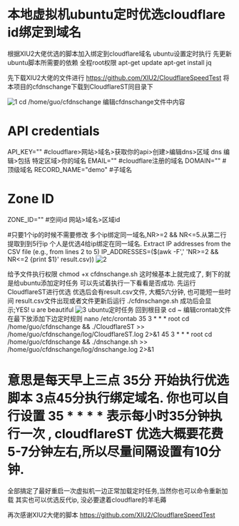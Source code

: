 # 本地虚拟机ubuntu定时优选cloudflare id绑定到域名
根据XIU2大佬优选的脚本加入绑定到cloudflare域名 ubuntu设置定时执行
先更新ubuntu脚本所需要的依赖 全程root权限
apt-get update
apt-get install jq

先下载XIU2大佬的文件进行
https://github.com/XIU2/CloudflareSpeedTest
将本项目的cfdnschange下载到CloudflareST同目录下

![1](https://github.com/user-attachments/assets/7fc38a88-f81c-4268-9c71-866b557b5ae1)
cd /home/guo/cfdnschange
编辑cfdnschange文件中内容
# API credentials
API_KEY="" #cloudflare>网站>域名>获取你的api>创建>编辑dns>区域 dns 编辑>包括 特定区域>你的域名
EMAIL="" #cloudflare注册的域名
DOMAIN="" #顶级域名
RECORD_NAME="demo"  #子域名
# Zone ID
ZONE_ID="" #空间id  网站>域名>区域id

#只要1个ip的时候不需要修改   多个ip绑定同一域名,NR>=2 && NR<=5.从第二行提取到到5行ip   个人是优选4给ip绑定在同一域名.
Extract IP addresses from the CSV file (e.g., from lines 2 to 5) 
IP_ADDRESSES=($(awk -F',' 'NR>=2 && NR<=2 {print $1}' result.csv))
![2](https://github.com/user-attachments/assets/df9c7199-ff8f-499c-9516-702f8ec69705)

给予文件执行权限
chmod +x cfdnschange.sh
这时候基本上就完成了, 剩下的就是给ubuntu添加定时任务
可以先试着执行一下看看是否成功.
先运行CloudflareST进行优选 优选后会有result.csv文件, 大概5六分钟, 也可能短一些时间
result.csv文件出现或者文件更新后运行
./cfdnschange.sh
成功后会显示;YES! u are beautiful
![3](https://github.com/user-attachments/assets/ed44d09d-c72e-48f5-b4f1-fbbb9de29dbe)
ubuntu定时任务
回到根目录 cd ~
编辑crontab文件  在最下放添加下边定时规则
nano /etc/crontab
35 3 * * * root cd /home/guo/cfdnschange && ./CloudflareST >> /home/guo/cfdnschange/log/CloudflareST.log 2>&1 
45 3 * * * root cd /home/guo/cfdnschange && ./dnschange.sh >> /home/guo/cfdnschange/log/dnschange.log 2>&1 
# 意思是每天早上三点 35分 开始执行优选脚本 3点45分执行绑定域名.  你也可以自行设置    35 * * * *  表示每小时35分钟执行一次 , cloudflareST 优选大概要花费5-7分钟左右,所以尽量间隔设置有10分钟.
全部搞定了最好重启一次虚拟机一边正常加载定时任务,当然你也可以命令重新加载
其实也可以优选反代ip, 没必要逮着cloudflare的羊毛薅

再次感谢XIU2大佬的脚本
https://github.com/XIU2/CloudflareSpeedTest
